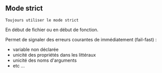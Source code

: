 ## Mode strict

```Toujours utiliser le mode strict ```

En début de fichier ou en début de fonction.

Permet de signaler des erreurs courantes de immédiatement (fail-fast) :

* variable non déclarée
* unicité des propriétés dans les littéraux
* unicité des noms d'arguments
* etc ...

